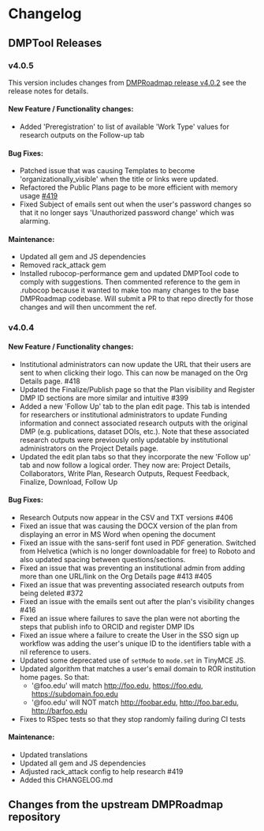 # Changelog

## DMPTool Releases

### v4.0.5
This version includes changes from [DMPRoadmap release v4.0.2](https://github.com/DMPRoadmap/roadmap/releases/tag/v4.0.2) see the release notes for details.

#### New Feature / Functionality changes:
- Added 'Preregistration' to list of available 'Work Type' values for research outputs on the Follow-up tab

#### Bug Fixes:
- Patched issue that was causing Templates to become 'organizationally_visible' when the title or links were updated.
- Refactored the Public Plans page to be more efficient with memory usage [#419](https://github.com/CDLUC3/dmptool/issues/419)
- Fixed Subject of emails sent out when the user's password changes so that it no longer says 'Unauthorized password change' which was alarming.

#### Maintenance:
- Updated all gem and JS dependencies
- Removed rack_attack gem
- Installed rubocop-performance gem and updated DMPTool code to comply with suggestions. Then commented reference to the gem in .rubocop because it wanted to make too many changes to the base DMPRoadmap codebase. Will submit a PR to that repo directly for those changes and will then uncomment the ref.

### v4.0.4
#### New Feature / Functionality changes:
- Institutional administrators can now update the URL that their users are sent to when clicking their logo. This can now be managed on the Org Details page. #418
- Updated the Finalize/Publish page so that the Plan visibility and Register DMP ID sections are more similar and intuitive #399
- Added a new 'Follow Up' tab to the plan edit page. This tab is intended for researchers or institutional administrators to update Funding information and connect associated research outputs with the original DMP (e.g. publications, dataset DOIs, etc.). Note that these associated research outputs were previously only updatable by institutional administrators on the Project Details page.
- Updated the edit plan tabs so that they incorporate the new 'Follow up' tab and now follow a logical order. They now are: Project Details, Collaborators, Write Plan, Research Outputs, Request Feedback, Finalize, Download, Follow Up

#### Bug Fixes:
- Research Outputs now appear in the CSV and TXT versions #406
- Fixed an issue that was causing the DOCX version of the plan from displaying an error in MS Word when opening the document
- Fixed an issue with the sans-serif font used in PDF generation. Switched from Helvetica (which is no longer downloadable for free) to Roboto and also updated spacing between questions/sections.
- Fixed an issue that was preventing an institutional admin from adding more than one URL/link on the Org Details page #413  #405
- Fixed an issue that was preventing associated research outputs from being deleted #372
- Fixed an issue with the emails sent out after the plan's visibility changes #416
- Fixed an issue where failures to save the plan were not aborting the steps that publish info to ORCID and register DMP IDs
- Fixed an issue where a failure to create the User in the SSO sign up workflow was adding the user's unique ID to the identifiers table with a nil reference to users.
- Updated some deprecated use of `setMode` to `mode.set` in TinyMCE JS.
- Updated algorithm that matches a user's email domain to ROR institution home pages. So that:
  - '@foo.edu' will match http://foo.edu, https://foo.edu, https://subdomain.foo.edu
  - '@foo.edu' will NOT match http://foobar.edu, http://foo.bar.edu, http://barfoo.edu
- Fixes to RSpec tests so that they stop randomly failing during CI tests

#### Maintenance:
- Updated translations
- Updated all gem and JS dependencies
- Adjusted rack_attack config to help research #419
- Added this CHANGELOG.md


## Changes from the upstream DMPRoadmap repository
